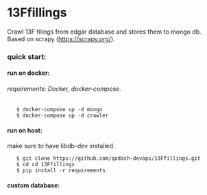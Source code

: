 # 13Ffillings
Crawl 13F filings from edgar database and stores them to mongo db.
<br>
Based on scrapy (https://scrapy.org/). 

### quick start:
#### run on docker:
###### requirements: Docker, docker-compose.
       $ docker-compose up -d mongo
       $ docker-compose up -d crawler
#### run on host:
make sure to have libdb-dev installed.<br>

       $ git clone https://github.com/qodash-devops/13Ffillings.git
       $ cd cd 13Ffillings
       $ pip install -r requirements
#### custom database:        